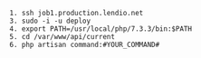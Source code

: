 	1. ssh job1.production.lendio.net
	3. sudo -i -u deploy
	4. export PATH=/usr/local/php/7.3.3/bin:$PATH
	5. cd /var/www/api/current
	6. php artisan command:#YOUR_COMMAND#
